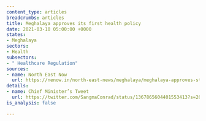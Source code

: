 ```yaml
---
content_type: articles
breadcrumbs: articles
title: Meghalaya approves its first health policy
date: 2021-03-10 05:00:00 +0000
states:
- Meghalaya
sectors:
- Health
subsectors:
- " Healthcare Regulation"
sources:
- name: North East Now
  url: https://nenow.in/north-east-news/meghalaya/meghalaya-approves-states-first-health-policy.html
details:
- name: Chief Minister’s Tweet
  url: https://twitter.com/SangmaConrad/status/1367865604401553413?s=20
is_analysis: false

---
```

